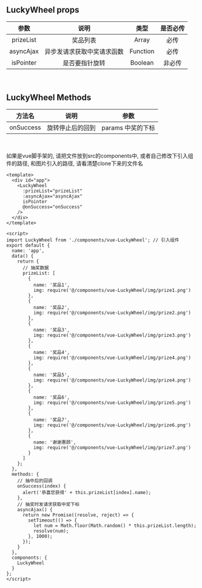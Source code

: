 ## LuckyWheel props
  |参数 | 说明 | 类型 | 是否必传 |
  |:---------: | :-----------: | :------: | :------: |
  |prizeList | 奖品列表 | Array | 必传 |
  |asyncAjax | 异步发请求获取中奖请求函数 | Function | 必传 |
  |isPointer | 是否要指针旋转 | Boolean | 非必传 |
  
<br>

## LuckyWheel Methods
  |方法名 | 说明 | 参数 | 
  |:---------: | :------: | :------: | 
  |onSuccess | 旋转停止后的回到 | params 中奖的下标 |

<br>

如果是vue脚手架的, 请把文件放到src的components中, 或者自己修改下引入组件的路径, 和图片引入的路径, 请看清楚clone下来的文件名

```
<template>
  <div id="app">
    <LuckyWheel
      :prizeList="prizeList"
      :asyncAjax="asyncAjax"
      isPointer
      @onSuccess="onSuccess"
    />
  </div>
</template>

<script>
import LuckyWheel from './components/vue-LuckyWheel'; // 引入组件
export default {
  name: 'app',
  data() {
    return {
      // 抽奖数据
      prizeList: [
        {
          name: '奖品1',
          img: require('@/components/vue-LuckyWheel/img/prize1.png')
        },
        {
          name: '奖品2',
          img: require('@/components/vue-LuckyWheel/img/prize2.png')
        },
        {
          name: '奖品3',
          img: require('@/components/vue-LuckyWheel/img/prize3.png')
        },
        {
          name: '奖品4',
          img: require('@/components/vue-LuckyWheel/img/prize4.png')
        },
        {
          name: '奖品5',
          img: require('@/components/vue-LuckyWheel/img/prize4.png')
        },
        {
          name: '奖品6',
          img: require('@/components/vue-LuckyWheel/img/prize5.png')
        },
        {
          name: '奖品7',
          img: require('@/components/vue-LuckyWheel/img/prize6.png')
        },
        {
          name: '谢谢惠顾',
          img: require('@/components/vue-LuckyWheel/img/prize7.png')
        }
      ]
    };
  },
  methods: {
    // 抽中后的回调
    onSuccess(index) {
      alert('恭喜您获得' + this.prizeList[index].name);
    },
    // 抽奖时发请求获取中奖下标
    asyncAjax() {
      return new Promise((resolve, reject) => {
        setTimeout(() => {
          let num = Math.floor(Math.random() * this.prizeList.length);
          resolve(num);
        }, 1000);
      });
    }
  },
  components: {
    LuckyWheel
  }
};
</script>

